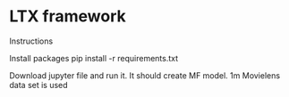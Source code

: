 # LTX framework
Instructions

Install packages pip install -r requirements.txt

Download jupyter file and run it. It should create MF model. 1m Movielens data set is used
